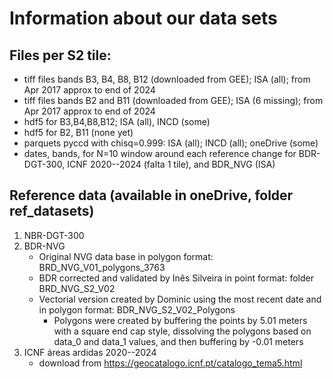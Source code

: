 # Information about our data sets

## Files per S2 tile:
- tiff files bands B3, B4, B8, B12 (downloaded from GEE); ISA (all); from Apr 2017 approx to end of 2024
- tiff files bands B2 and B11 (downloaded from GEE); ISA (6 missing); from Apr 2017 approx to end of 2024
- hdf5 for B3,B4,B8,B12; ISA (all), INCD (some)
- hdf5 for B2, B11 (none yet)
- parquets pyccd with chisq=0.999: ISA (all); INCD (all); oneDrive (some)
- dates, bands, for N=10 window around each reference change for BDR-DGT-300,  ICNF 2020--2024 (falta 1 tile), and BDR_NVG (ISA)

## Reference data (available in oneDrive, folder ref_datasets)
1. NBR-DGT-300
2. BDR-NVG
   - Original NVG data base in polygon format: BRD_NVG_V01_polygons_3763
   - BDR corrected and validated by Inês Silveira in point format: folder BRD_NVG_S2_V02
   - Vectorial version created by Dominic using the most recent date and in polygon format: BDR_NVG_S2_V02_Polygons
      - Polygons were created by buffering the points by 5.01 meters with a square end cap style, dissolving the polygons based on data_0 and data_1 values, and then buffering by -0.01 meters
4. ICNF áreas ardidas 2020--2024
   - download from https://geocatalogo.icnf.pt/catalogo_tema5.html

